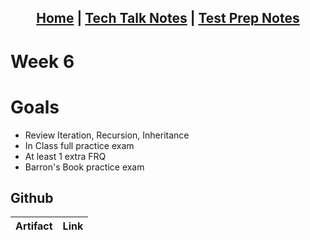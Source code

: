 <h2 align="center"> <a href="https://rachelklee.github.io/csa-datastructures/">Home</a> | <a href="https://rachelklee.github.io/csa-datastructures/techtalknotes">Tech Talk Notes</a> | <a href="https://rachelklee.github.io/csa-datastructures/testprep">Test Prep Notes</a></h2>

# Week 6

# Goals
* Review Iteration, Recursion, Inheritance
* In Class full practice exam
* At least 1 extra FRQ
* Barron's Book practice exam

## Github

| Artifact | Link |
| -- | -- |


